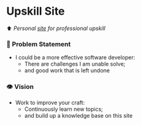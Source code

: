 # Upskill Site
⬆️ *Personal [site](https://upskill.jrsmth.io) for professional upskill*

### 🚩 Problem Statement
* I could be a more effective software developer:
  * There are challenges I am unable solve;
  * and good work that is left undone

### 👁️ Vision
* Work to improve your craft:
  * Continuously learn new topics;
  * and build up a knowledge base on this site
